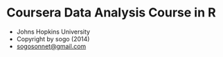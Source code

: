 
# Coursera Data Analysis Course in R

* Johns Hopkins University
* Copyright by sogo (2014)
* sogosonnet@gmail.com
